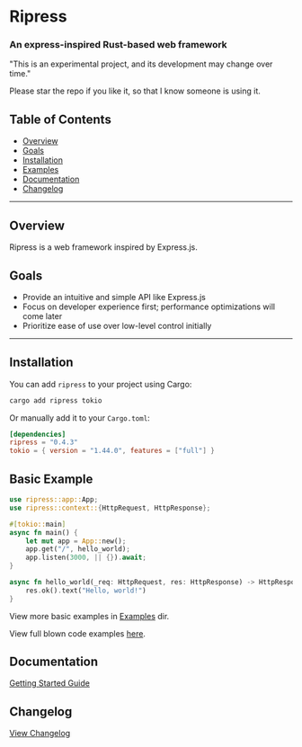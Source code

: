 # Ripress

### An express-inspired Rust-based web framework

"This is an experimental project, and its development may change over time."

Please star the repo if you like it, so that I know someone is using it.

## Table of Contents

- [Overview](#overview)
- [Goals](#goals)
- [Installation](#installation)
- [Examples](#basic-example)
- [Documentation](#documentation)
- [Changelog](#changelog)

---

## Overview

Ripress is a web framework inspired by Express.js.

## Goals

- Provide an intuitive and simple API like Express.js
- Focus on developer experience first; performance optimizations will come later
- Prioritize ease of use over low-level control initially

---

## Installation

You can add `ripress` to your project using Cargo:

```sh
cargo add ripress tokio
```

Or manually add it to your `Cargo.toml`:

```toml
[dependencies]
ripress = "0.4.3"
tokio = { version = "1.44.0", features = ["full"] }
```

## Basic Example

```rust
use ripress::app::App;
use ripress::context::{HttpRequest, HttpResponse};

#[tokio::main]
async fn main() {
    let mut app = App::new();
    app.get("/", hello_world);
    app.listen(3000, || {}).await;
}

async fn hello_world(_req: HttpRequest, res: HttpResponse) -> HttpResponse {
    res.ok().text("Hello, world!")
}
```

View more basic examples in [Examples](./docs/example/) dir.

View full blown code examples [here](https://github.com/Guru901/ripress-examples).

## Documentation

[Getting Started Guide](./docs/getting-started.md)

## Changelog

[View Changelog](./CHANGELOG.md)
